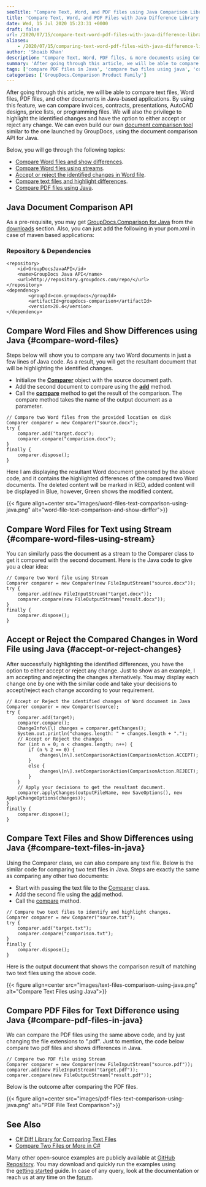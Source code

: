 ```yaml
---
seoTitle: "Compare Text, Word, and PDF files using Java Comparison Library"
title: 'Compare Text, Word, and PDF Files with Java Difference Library'
date: Wed, 15 Jul 2020 15:23:31 +0000
draft: false
url: /2020/07/15/compare-text-word-pdf-files-with-java-difference-library/
aliases:
    - /2020/07/15/comparing-text-word-pdf-files-with-java-difference-library/
author: 'Shoaib Khan'
description: "Compare Text, Word, PDF files, & more documents using Comparison API for Java. Highlight the differences in a separate document to accept changes."
summary: 'After going through this article, we will be able to compare text files, Word files, PDF files, and other documents in Java-based applications. By using this feature, we can compare invoices, contracts, presentations, AutoCAD designs, price lists, or programming files. We will also the privilege to highlight the identified changes and have the option to either accept or reject any change. We can even build our own [document comparison tool][1] similar to the one launched by GroupDocs, using the document comparison API for Java.'
tags: ['compare PDF files in Java', 'compare two files using java', 'compare Word files in java']
categories: ['GroupDocs.Comparison Product Family']
---
```


After going through this article, we will be able to compare text files, Word files, PDF files, and other documents in Java-based applications. By using this feature, we can compare invoices, contracts, presentations, AutoCAD designs, price lists, or programming files. We will also the privilege to highlight the identified changes and have the option to either accept or reject any change. We can even build our own [document comparison tool][2] similar to the one launched by GroupDocs, using the document comparison API for Java.

Below, you will go through the following topics:

*   [Compare Word files and show differences][3].
*   [Compare Word files using streams][4].
*   [Accept or reject the identified changes in Word file][5].
*   [Compare text files and highlight differences][6].
*   [Compare PDF files using Java][7].

## Java Document Comparison API

As a pre-requisite, you may get [GroupDocs.Comparison for Java][8] from the [downloads][9] section. Also, you can just add the following in your pom.xml in case of maven based applications:

### Repository & Dependencies
```
<repository>
	<id>GroupDocsJavaAPI</id>
	<name>GroupDocs Java API</name>
	<url>http://repository.groupdocs.com/repo/</url>
</repository>
<dependency>
        <groupId>com.groupdocs</groupId>
        <artifactId>groupdocs-comparison</artifactId>
        <version>20.4</version> 
</dependency>
```

## Compare Word Files and Show Differences using Java {#compare-word-files}

Steps below will show you to compare any two Word documents in just a few lines of Java code. As a result, you will get the resultant document that will be highlighting the identified changes.

*   Initialize the **[Comparer][10]** object with the source document path.
*   Add the second document to compare using the **[add][11]** method.
*   Call the **[compare][12]** method to get the result of the comparison. The compare method takes the name of the output document as a parameter.

```
// Compare two Word files from the provided location on disk
Comparer comparer = new Comparer("source.docx");
try {
    comparer.add("target.docx");
    comparer.compare("comparison.docx");
}
finally {
    comparer.dispose();
}
```

Here I am displaying the resultant Word document generated by the above code, and it contains the highlighted differences of the compared two Word documents. The deleted content will be marked in RED, added content will be displayed in Blue, however, Green shows the modified content.



{{< figure align=center src="images/word-files-text-comparison-using-java.png" alt="word-file-text-comparison-and-show-dirffer">}}


## Compare Word Files for Text using Stream {#compare-word-files-using-stream}

You can similarly pass the document as a stream to the Comparer class to get it compared with the second document. Here is the Java code to give you a clear idea:

```
// Compare two Word file using Stream
Comparer comparer = new Comparer(new FileInputStream("source.docx"));
try {
    comparer.add(new FileInputStream("target.docx"));
    comparer.compare(new FileOutputStream("result.docx"));
} 
finally {
    comparer.dispose();
}
```

## Accept or Reject the Compared Changes in Word File using Java {#accept-or-reject-changes}

After successfully highlighting the identified differences, you have the option to either accept or reject any change. Just to show as an example, I am accepting and rejecting the changes alternatively. You may display each change one by one with the similar code and take your decisions to accept/reject each change according to your requirement.

```
// Accept or Reject the identified changes of Word document in Java
Comparer comparer = new Comparer(source);
try {
    comparer.add(target);
    comparer.compare();
    ChangeInfo\[\] changes = comparer.getChanges();
    System.out.println("changes.length: " + changes.length + ".");
    // Accept or Reject the changes
    for (int n = 0; n < changes.length; n++) {
    	if (n % 2 == 0) {
    		changes\[n\].setComparisonAction(ComparisonAction.ACCEPT);
    	}
    	else {
    		changes\[n\].setComparisonAction(ComparisonAction.REJECT);
    	}
    }
    // Apply your decisions to get the resultant document.
    comparer.applyChanges(outputFileName, new SaveOptions(), new ApplyChangeOptions(changes));
}
finally {
    comparer.dispose();
}
```

## Compare Text Files and Show Differences using Java {#compare-text-files-in-java}

Using the Comparer class, we can also compare any text file. Below is the similar code for comparing two text files in Java. Steps are exactly the same as comparing any other two documents:

*   Start with passing the text file to the [Comparer][13] class.
*   Add the second file using the [add][14] method.
*   Call the [compare][15] method.

```
// Compare two text files to identify and highlight changes.
Comparer comparer = new Comparer("source.txt");
try {
    comparer.add("target.txt");
    comparer.compare("comparison.txt");
}
finally {
    comparer.dispose();
}
```

Here is the output document that shows the comparison result of matching two text files using the above code.



{{< figure align=center src="images/text-files-comparison-using-java.png" alt="Compare Text Files using Java">}}


## Compare PDF Files for Text Difference using Java {#compare-pdf-files-in-java}

We can compare the PDF files using the same above code, and by just changing the file extensions to ".pdf". Just to mention, the code below compare two pdf files and shows differences in Java.

```
// Compare two PDF file using Stream
Comparer comparer = new Comparer(new FileInputStream("source.pdf"));
comparer.add(new FileInputStream("target.pdf"));
comparer.compare(new FileOutputStream("result.pdf"));
```

Below is the outcome after comparing the PDF files.



{{< figure align=center src="images/pdf-files-text-comparison-using-java.png" alt="PDF File Text Comparison">}}


## See Also

*   [C# Diff Library for Comparing Text Files][16]
*   [Compare Two Files or More in C#][17]

Many other open-source examples are publicly available at [GitHub Repository][18]. You may download and quickly run the examples using the [getting started][19] guide. In case of any query, look at the documentation or reach us at any time on the [forum][20].







[1]: https://products.groupdocs.app/comparison/total
[2]: https://products.groupdocs.app/comparison/total
[3]: https://blog.groupdocs.com/2020/07/15/compare-text-word-pdf-files-with-java-difference-library/#compare-word-files
[4]: https://blog.groupdocs.com/2020/07/15/compare-text-word-pdf-files-with-java-difference-library/#compare-word-files-using-stream
[5]: https://blog.groupdocs.com/2020/07/15/compare-text-word-pdf-files-with-java-difference-library/#accept-or-reject-changes
[6]: https://blog.groupdocs.com/2020/07/15/compare-text-word-pdf-files-with-java-difference-library/#compare-text-files-in-java
[7]: https://blog.groupdocs.com/2020/07/15/compare-text-word-pdf-files-with-java-difference-library/#compare-pdf-files-in-java
[8]: https://products.groupdocs.com/comparison/java
[9]: https://downloads.groupdocs.com/comparison/java
[10]: https://apireference.groupdocs.com/comparison/java/com.groupdocs.comparison/Comparer
[11]: https://apireference.groupdocs.com/comparison/java/com.groupdocs.comparison/Comparer#add(java.lang.String)
[12]: https://apireference.groupdocs.com/comparison/java/com.groupdocs.comparison/Comparer#compare(java.lang.String)
[13]: https://apireference.groupdocs.com/comparison/java/com.groupdocs.comparison/Comparer
[14]: https://apireference.groupdocs.com/comparison/java/com.groupdocs.comparison/Comparer#add(java.lang.String)
[15]: https://apireference.groupdocs.com/comparison/java/com.groupdocs.comparison/Comparer#compare(java.lang.String)
[16]: https://blog.groupdocs.com/2020/04/30/groupdocs-comparison-for-net-c-sharp-diff-library-for-comparing-text-files/
[17]: https://blog.groupdocs.com/2020/03/10/compare-excel-word-pdf-files-in-csharp/
[18]: https://github.com/groupdocs-comparison/GroupDocs.Comparison-for-Java
[19]: https://docs.groupdocs.com/comparison/java/getting-started/
[20]: https://forum.groupdocs.com/c/conversion

